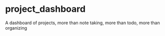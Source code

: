 project_dashboard
=================

A dashboard of projects, more than note taking, more than todo, more than organizing
